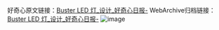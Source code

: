 好奇心原文链接：[Buster LED 灯_设计_好奇心日报-](https://www.qdaily.com/articles/7747.html)
WebArchive归档链接：[Buster LED 灯_设计_好奇心日报-](http://web.archive.org/web/20190623172846/https://www.qdaily.com/articles/7747.html)
![image](http://ww3.sinaimg.cn/large/007d5XDply1g3x3zf93xjj30u03kjal3)